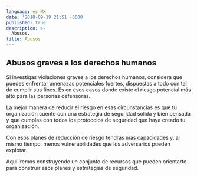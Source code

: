 ```yaml
---
language: es_MX
date: '2018-09-19 21:51 -0500'
published: true
description: >-
  Abusos.
title: Abusos
---
```

## Abusos graves a los derechos humanos

Si investigas violaciones graves a los derechos humanos, considera que puedes enfrentar amenazas potenciales fuertes, dispuestas a todo con tal de cumplir sus fines. Es en esos casos donde existe el riesgo potencial más alto para las personas defensoras.


La mejor manera de reducir el riesgo en esas circunstancias es que tu organización cuente con una estrategia de seguridad sólida y bien pensada y que cumplas con todos los protocolos de seguridad que haya creado tu organización.

Con esos planes de reducción de riesgo tendrás más capacidades y, al mismo tiempo, menos vulnerabilidades que los adversarios pueden explotar.

Aquí iremos construyendo un conjunto de recursos que pueden orientarte para construir esos planes y estrategias de seguridad.
